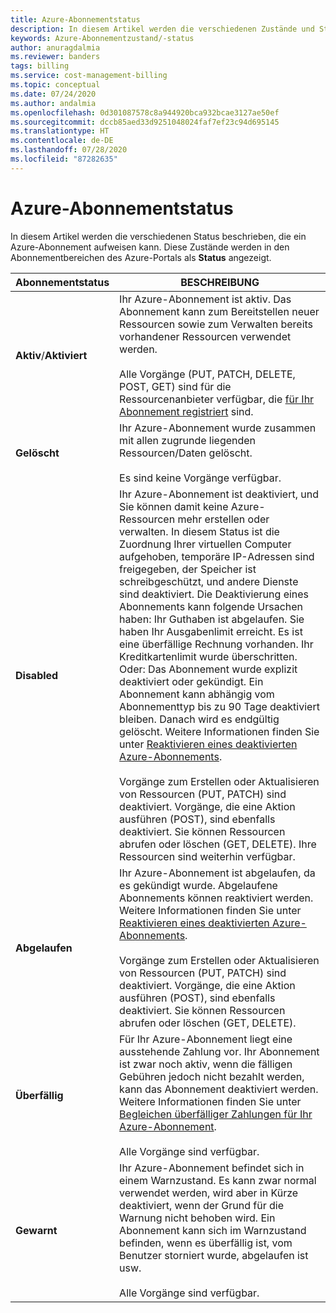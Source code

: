 ```yaml
---
title: Azure-Abonnementstatus
description: In diesem Artikel werden die verschiedenen Zustände und Statusoptionen eines Azure-Abonnements beschrieben.
keywords: Azure-Abonnementzustand/-status
author: anuragdalmia
ms.reviewer: banders
tags: billing
ms.service: cost-management-billing
ms.topic: conceptual
ms.date: 07/24/2020
ms.author: andalmia
ms.openlocfilehash: 0d301087578c8a944920bca932bcae3127ae50ef
ms.sourcegitcommit: dccb85aed33d9251048024faf7ef23c94d695145
ms.translationtype: HT
ms.contentlocale: de-DE
ms.lasthandoff: 07/28/2020
ms.locfileid: "87282635"
---
```

# <a name="azure-subscription-states"></a>Azure-Abonnementstatus

In diesem Artikel werden die verschiedenen Status beschrieben, die ein Azure-Abonnement aufweisen kann. Diese Zustände werden in den Abonnementbereichen des Azure-Portals als **Status** angezeigt.

| Abonnementstatus | BESCHREIBUNG |
|-------------| ----------------|
| **Aktiv**/**Aktiviert** | Ihr Azure-Abonnement ist aktiv. Das Abonnement kann zum Bereitstellen neuer Ressourcen sowie zum Verwalten bereits vorhandener Ressourcen verwendet werden.<br><br>Alle Vorgänge (PUT, PATCH, DELETE, POST, GET) sind für die Ressourcenanbieter verfügbar, die [für Ihr Abonnement registriert](../../azure-resource-manager/management/resource-providers-and-types.md#azure-portal) sind. |
| **Gelöscht** | Ihr Azure-Abonnement wurde zusammen mit allen zugrunde liegenden Ressourcen/Daten gelöscht.<br><br>Es sind keine Vorgänge verfügbar. |
| **Disabled** | Ihr Azure-Abonnement ist deaktiviert, und Sie können damit keine Azure-Ressourcen mehr erstellen oder verwalten. In diesem Status ist die Zuordnung Ihrer virtuellen Computer aufgehoben, temporäre IP-Adressen sind freigegeben, der Speicher ist schreibgeschützt, und andere Dienste sind deaktiviert. Die Deaktivierung eines Abonnements kann folgende Ursachen haben: Ihr Guthaben ist abgelaufen. Sie haben Ihr Ausgabenlimit erreicht. Es ist eine überfällige Rechnung vorhanden. Ihr Kreditkartenlimit wurde überschritten. Oder: Das Abonnement wurde explizit deaktiviert oder gekündigt. Ein Abonnement kann abhängig vom Abonnementtyp bis zu 90 Tage deaktiviert bleiben. Danach wird es endgültig gelöscht. Weitere Informationen finden Sie unter [Reaktivieren eines deaktivierten Azure-Abonnements](subscription-disabled.md).<br><br>Vorgänge zum Erstellen oder Aktualisieren von Ressourcen (PUT, PATCH) sind deaktiviert. Vorgänge, die eine Aktion ausführen (POST), sind ebenfalls deaktiviert. Sie können Ressourcen abrufen oder löschen (GET, DELETE). Ihre Ressourcen sind weiterhin verfügbar. |
| **Abgelaufen** | Ihr Azure-Abonnement ist abgelaufen, da es gekündigt wurde. Abgelaufene Abonnements können reaktiviert werden. Weitere Informationen finden Sie unter [Reaktivieren eines deaktivierten Azure-Abonnements](subscription-disabled.md).<br><br>Vorgänge zum Erstellen oder Aktualisieren von Ressourcen (PUT, PATCH) sind deaktiviert. Vorgänge, die eine Aktion ausführen (POST), sind ebenfalls deaktiviert. Sie können Ressourcen abrufen oder löschen (GET, DELETE).|
| **Überfällig** | Für Ihr Azure-Abonnement liegt eine ausstehende Zahlung vor. Ihr Abonnement ist zwar noch aktiv, wenn die fälligen Gebühren jedoch nicht bezahlt werden, kann das Abonnement deaktiviert werden. Weitere Informationen finden Sie unter [Begleichen überfälliger Zahlungen für Ihr Azure-Abonnement](resolve-past-due-balance.md).<br><br>Alle Vorgänge sind verfügbar. |
| **Gewarnt** | Ihr Azure-Abonnement befindet sich in einem Warnzustand. Es kann zwar normal verwendet werden, wird aber in Kürze deaktiviert, wenn der Grund für die Warnung nicht behoben wird. Ein Abonnement kann sich im Warnzustand befinden, wenn es überfällig ist, vom Benutzer storniert wurde, abgelaufen ist usw.<br><br>Alle Vorgänge sind verfügbar. |
